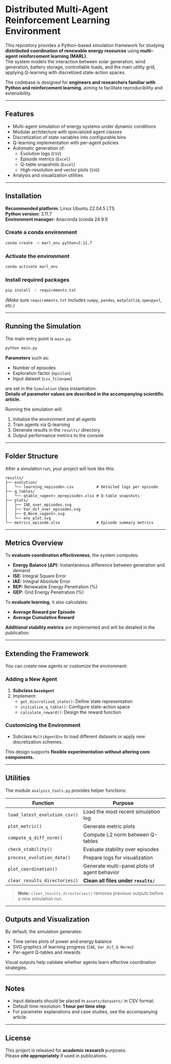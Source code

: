 # Distributed Multi-Agent Reinforcement Learning Environment

This repository provides a Python-based simulation framework for studying **distributed coordination of renewable energy resources** using **multi-agent reinforcement learning (MARL)**.  
The system models the interaction between solar generation, wind generation, battery storage, controllable loads, and the main utility grid, applying Q-learning with discretized state-action spaces.

The codebase is designed for **engineers and researchers familiar with Python and reinforcement learning**, aiming to facilitate reproducibility and extensibility.

---

## Features

- Multi-agent simulation of energy systems under dynamic conditions
- Modular architecture with specialized agent classes
- Discretization of state variables into configurable bins
- Q-learning implementation with per-agent policies
- Automatic generation of:
  - Evolution logs (`CSV`)
  - Episode metrics (`Excel`)
  - Q-table snapshots (`Excel`)
  - High-resolution and vector plots (`SVG`)
- Analysis and visualization utilities

---

## Installation

**Recommended platform:** Linux Ubuntu 22.04.5 LTS  
**Python version:** 3.11.7  
**Environment manager:** Anaconda (conda 24.9.1)

### Create a conda environment

```bash
conda create -n marl_env python=3.11.7
```

### Activate the environment

```bash
conda activate marl_env
```

### Install required packages

```bash
pip install -r requirements.txt
```

*(Make sure `requirements.txt` includes `numpy`, `pandas`, `matplotlib`, `openpyxl`, etc.)*

---

## Running the Simulation

The main entry point is `main.py`.

```bash
python main.py
```

**Parameters** such as:

- Number of episodes
- Exploration factor (`epsilon`)
- Input dataset (`csv_filename`)

are set in the `Simulation` class instantiation.  
**Details of parameter values are described in the accompanying scientific article.**

Running the simulation will:

1. Initialize the environment and all agents
2. Train agents via Q-learning
3. Generate results in the `results/` directory
4. Output performance metrics to the console

---

## Folder Structure

After a simulation run, your project will look like this:

```
results/
├── evolution/
│   └── learning_<episode>.csv          # Detailed logs per episode
├── q_tables/
│   └── qtable_<agent>_ep<episode>.xlsx # Q-table snapshots
├── plots/
│   ├── IAE_over_episodes.svg
│   ├── Var_dif_over_episodes.svg
│   ├── Q_Norm_<agent>.svg
│   └── env_plot.svg
└── metrics_episode.xlsx                # Episode summary metrics
```

---

## Metrics Overview

To **evaluate coordination effectiveness**, the system computes:

- **Energy Balance (ΔP):** Instantaneous difference between generation and demand
- **ISE:** Integral Square Error
- **IAE:** Integral Absolute Error
- **REP:** Renewable Energy Penetration (%)
- **GEP:** Grid Energy Penetration (%)

To **evaluate learning**, it also calculates:

- **Average Reward per Episode**
- **Average Cumulative Reward**

**Additional stability metrics** are implemented and will be detailed in the publication.

---

## Extending the Framework

You can create new agents or customize the environment:

### Adding a New Agent

1. **Subclass `BaseAgent`**
2. Implement:
   - `get_discretized_state()`: Define state representation
   - `initialize_q_table()`: Configure state-action space
   - `calculate_reward()`: Design the reward function

### Customizing the Environment

- Subclass `MultiAgentEnv` to load different datasets or apply new discretization schemes.

This design supports **flexible experimentation without altering core components.**

---

## Utilities

The module `analysis_tools.py` provides helper functions:

| Function | Purpose |
|---|---|
| `load_latest_evolution_csv()` | Load the most recent simulation log |
| `plot_metric()` | Generate metric plots |
| `compute_q_diff_norm()` | Compute L2 norm between Q-tables |
| `check_stability()` | Evaluate stability over episodes |
| `process_evolution_data()` | Prepare logs for visualization |
| `plot_coordination()` | Generate multi-panel plots of agent behavior |
| `clear_results_directories()` | **Clean all files under `results/`** |

> **Note:** `clear_results_directories()` removes previous outputs before a new simulation run.

---

## Outputs and Visualization

By default, the simulation generates:

- Time series plots of power and energy balance
- SVG graphics of learning progress (`IAE`, `Var_dif`, `Q Norms`)
- Per-agent Q-tables and rewards

Visual outputs help validate whether agents learn effective coordination strategies.

---

## Notes

- Input datasets should be placed in `assets/datasets/` in CSV format.
- Default time resolution: **1 hour per time step**
- For parameter explanations and case studies, see the accompanying article.

---

## License

This project is released for **academic research** purposes.  
Please **cite appropriately** if used in publications.

